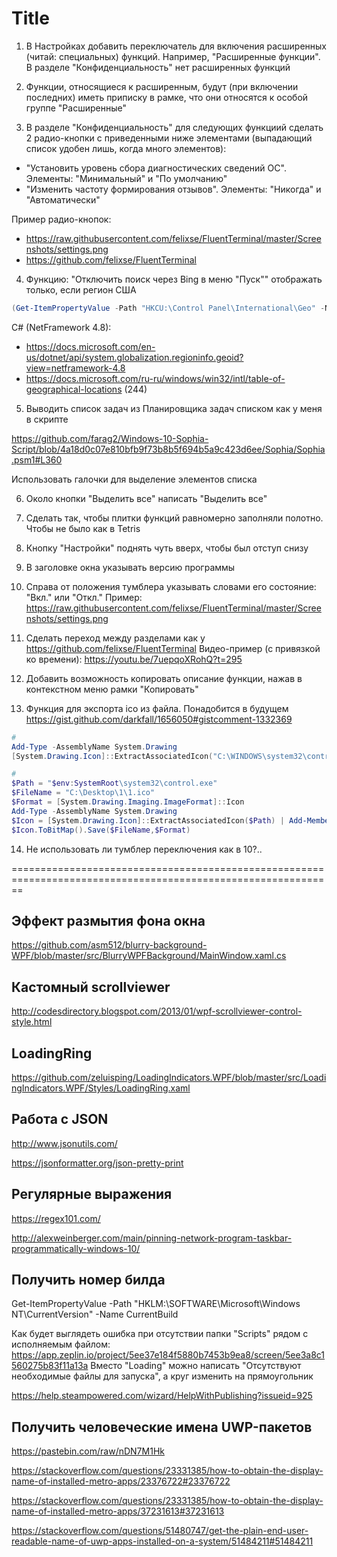 # Title

1. В Настройках добавить переключатель для включения расширенных (читай: специальных) функций. Например, "Расширенные функции". В разделе "Конфиденциальность" нет расширенных функций

2. Функции, относящиеся к расширенным, будут (при включении последних) иметь приписку в рамке, что они относятся к особой группе "Расширенные"

3. В разделе "Конфиденциальность" для следующих функциий сделать 2 радио-кнопки с приведенными ниже элементами (выпадающий список удобен лишь, когда много элементов):

* "Установить уровень сбора диагностических сведений ОС". Элементы: "Минимальный" и "По умолчанию"
* "Изменить частоту формирования отзывов". Элементы: "Никогда" и "Автоматически"

Пример радио-кнопок:

* <https://raw.githubusercontent.com/felixse/FluentTerminal/master/Screenshots/settings.png>
* <https://github.com/felixse/FluentTerminal>

4. Функцию: "Отключить поиск через Bing в меню "Пуск"" отображать только, если регион США

```powershell
(Get-ItemPropertyValue -Path "HKCU:\Control Panel\International\Geo" -Name Nation) -eq 244
```

C# (NetFramework 4.8):

* <https://docs.microsoft.com/en-us/dotnet/api/system.globalization.regioninfo.geoid?view=netframework-4.8>
* <https://docs.microsoft.com/ru-ru/windows/win32/intl/table-of-geographical-locations> (244)

5. Выводить список задач из Планировщика задач списком как у меня в скрипте

<https://github.com/farag2/Windows-10-Sophia-Script/blob/4a18d0c07e810bfb9f73b8b5f694b5a9c423d6ee/Sophia/Sophia.psm1#L360>

Использовать галочки для выделение элементов списка

6. Около кнопки "Выделить все" написать "Выделить все"

7. Сделать так, чтобы плитки функций равномерно заполняли полотно. Чтобы не было как в Tetris

8. Кнопку "Настройки" поднять чуть вверх, чтобы был отступ снизу

9. В заголовке окна указывать версию программы

10. Справа от положения тумблера указывать словами его состояние: "Вкл." или "Откл."
Пример: <https://raw.githubusercontent.com/felixse/FluentTerminal/master/Screenshots/settings.png>

11. Сделать переход между разделами как у <https://github.com/felixse/FluentTerminal>
Видео-пример (с привязкой ко времени): <https://youtu.be/7uepqoXRohQ?t=295>

12. Добавить возможность копировать описание функции, нажав в контекстном меню рамки "Копировать"

13. Функция для экспорта ico из файла. Понадобится в будущем
<https://gist.github.com/darkfall/1656050#gistcomment-1332369>

```powershell
#
Add-Type -AssemblyName System.Drawing
[System.Drawing.Icon]::ExtractAssociatedIcon("C:\WINDOWS\system32\control.exe").ToBitmap().Save("C:\Desktop\1\1.ico")

#
$Path = "$env:SystemRoot\system32\control.exe"
$FileName = "C:\Desktop\1\1.ico"
$Format = [System.Drawing.Imaging.ImageFormat]::Icon
Add-Type -AssemblyName System.Drawing
$Icon = [System.Drawing.Icon]::ExtractAssociatedIcon($Path) | Add-Member -MemberType NoteProperty -Name FullName -Value $Path -PassThru
$Icon.ToBitMap().Save($FileName,$Format)
```

14. Не использовать ли тумблер переключения как в 10?..

==============================================================================================================

## Эффект размытия фона окна

<https://github.com/asm512/blurry-background-WPF/blob/master/src/BlurryWPFBackground/MainWindow.xaml.cs>

## Кастомный scrollviewer

<http://codesdirectory.blogspot.com/2013/01/wpf-scrollviewer-control-style.html>

## LoadingRing

<https://github.com/zeluisping/LoadingIndicators.WPF/blob/master/src/LoadingIndicators.WPF/Styles/LoadingRing.xaml>

## Работа с JSON

<http://www.jsonutils.com/>

<https://jsonformatter.org/json-pretty-print>

## Регулярные выражения

<https://regex101.com/>

<http://alexweinberger.com/main/pinning-network-program-taskbar-programmatically-windows-10/>

## Получить номер билда

[System.Environment]::OSVersion.Version.Build
Get-ItemPropertyValue -Path "HKLM:\SOFTWARE\Microsoft\Windows NT\CurrentVersion" -Name CurrentBuild

Как будет выглядеть ошибка при отсутствии папки "Scripts" рядом с исполняемым файлом:
<https://app.zeplin.io/project/5ee37e184f5880b7453b9ea8/screen/5ee3a8c1560275b83f11a13a>
Вместо "Loading" можно написать "Отсутствуют необходимые файлы для запуска", а круг изменить на прямоугольник

<https://help.steampowered.com/wizard/HelpWithPublishing?issueid=925>

## Получить человеческие имена UWP-пакетов

<https://pastebin.com/raw/nDN7M1Hk>

<https://stackoverflow.com/questions/23331385/how-to-obtain-the-display-name-of-installed-metro-apps/23376722#23376722>

<https://stackoverflow.com/questions/23331385/how-to-obtain-the-display-name-of-installed-metro-apps/37231613#37231613>

<https://stackoverflow.com/questions/51480747/get-the-plain-end-user-readable-name-of-uwp-apps-installed-on-a-system/51484211#51484211>

